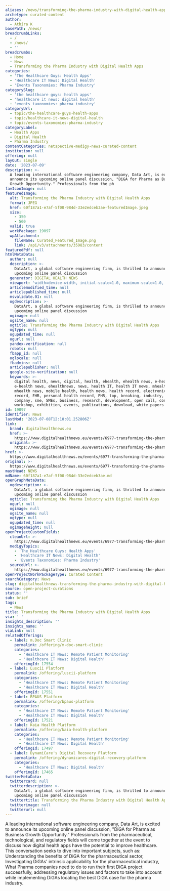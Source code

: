```yaml
---
aliases: /news/transforming-the-pharma-industry-with-digital-health-apps
archetype: curated-content
author:
  - Athira K
basePath: /news/
breadcrumbLinks:
  - /
  - /news/
  - ''
breadcrumbs:
  - Home
  - News
  - Transforming the Pharma Industry with Digital Health Apps
categories:
  - 'The Healthcare Guys: Health Apps'
  - 'Healthcare IT News: Digital Health'
  - 'Events Taxonomies: Pharma Industry'
categorySlug:
  - 'the healthcare guys: health apps'
  - 'healthcare it news: digital health'
  - 'events taxonomies: pharma industry'
categoryUrl:
  - topic/the-healthcare-guys-health-apps
  - topic/healthcare-it-news-digital-health
  - topic/events-taxonomies-pharma-industry
categoryLabel:
  - Health Apps
  - Digital Health
  - Pharma Industry
contentCategories: netspective-medigy-news-curated-content
institution: null
offering: null
layOut: single
date: '2023-07-09'
description: >-
  A leading international software engineering company, Data Art, is excited to
  announce its upcoming online panel discussion, "DiGA for Pharma as Business
  Growth Opportunity." Professionals from the ph
favIconImage: null
featuredImage:
  alt: Transforming the Pharma Industry with Digital Health Apps
  format: JPEG
  href: 60f187a1-e7af-5f00-984d-33e2edceb3ae-featuredImage.jpeg
  size:
    - 350
    - 560
  valid: true
  workPackage: 19097
  wpAttachment:
    fileName: Curated_Featured_Image.png
    link: /api/v3/attachments/35983/content
featuredPdf: null
htmlMetaData:
  author: null
  description: >-
    DataArt, a global software engineering firm, is thrilled to announce its
    upcoming online panel discussion
  generator: DIGITAL HEALTH NEWS
  viewport: 'width=device-width, initial-scale=1.0, maximum-scale=1.0, user-scalable=no'
  articlemodified_time: null
  articlepublished_time: null
  msvalidate.01: null
  ogdescription: >-
    DataArt, a global software engineering firm, is thrilled to announce its
    upcoming online panel discussion
  ogimage: null
  ogsite_name: null
  ogtitle: Transforming the Pharma Industry with Digital Health Apps
  ogtype: null
  ogupdated_time: null
  ogurl: null
  yandex-verification: null
  robots: null
  fbapp_id: null
  oglocale: null
  fbadmins: null
  articlepublisher: null
  google-site-verification: null
  keywords: >-
    digital health, news, digital, health, ehealth, ehealth news, e-health,
    e-health news, ehealthnews, news, health IT, health IT news, mhealth,
    mhealth news, mobile health, health news, health record, electronic health
    record, EHR, personal health record, PHR, top, breaking, industry, opinion,
    company, sme, SMEs, business, research, development, open call, conference,
    workshop, exhibition, events, publications, download, white papers
id: 19097
identifier: News
lastMod: '2023-07-08T12:10:01.252806Z'
link:
  brand: digitalhealthnews.eu
  href: >-
    https://www.digitalhealthnews.eu/events/6977-transforming-the-pharma-industry-with-digital-health-apps-diga
  original: >-
    https://www.digitalhealthnews.eu/events/6977-transforming-the-pharma-industry-with-digital-health-apps-diga
href: >-
  https://www.digitalhealthnews.eu/events/6977-transforming-the-pharma-industry-with-digital-health-apps-diga
original: >-
  https://www.digitalhealthnews.eu/events/6977-transforming-the-pharma-industry-with-digital-health-apps-diga
mastHead: NEWS
mdName: 60f187a1-e7af-5f00-984d-33e2edceb3ae.md
openGraphMetaData:
  ogdescription: >-
    DataArt, a global software engineering firm, is thrilled to announce its
    upcoming online panel discussion
  ogtitle: Transforming the Pharma Industry with Digital Health Apps
  ogurl: null
  ogimage: null
  ogsite_name: null
  ogtype: null
  ogupdated_time: null
  ogimageheight: null
openProjectCustomFields:
  cleanUrl: >-
    https://www.digitalhealthnews.eu/events/6977-transforming-the-pharma-industry-with-digital-health-apps-diga
  medigyTopics:
    - 'The Healthcare Guys: Health Apps'
    - 'Healthcare IT News: Digital Health'
    - 'Events Taxonomies: Pharma Industry'
  sourceUrl: >-
    https://www.digitalhealthnews.eu/events/6977-transforming-the-pharma-industry-with-digital-health-apps-diga
openProjectWorkPackageType: Curated Content
searchCategory: News
slug: digitalhealthnews-transforming-the-pharma-industry-with-digital-health-apps
source: open-project-curations
status: ''
sub: brief
tags:
  - News
title: Transforming the Pharma Industry with Digital Health Apps
via: ' '
insights_description: ''
insights_name: ''
viaLink: null
relatedOfferings:
  - label: m.Doc Smart Clinic
    permalink: /offering/m-doc-smart-clinic
    categories:
      - 'Healthcare IT News: Remote Patient Monitoring'
      - 'Healthcare IT News: Digital Health'
    offeringId: 17554
  - label: Luscii Platform
    permalink: /offering/luscii-platform
    categories:
      - 'Healthcare IT News: Remote Patient Monitoring'
      - 'Healthcare IT News: Digital Health'
    offeringId: 17551
  - label: BPAUS Platform
    permalink: /offering/bpaus-platform
    categories:
      - 'Healthcare IT News: Remote Patient Monitoring'
      - 'Healthcare IT News: Digital Health'
    offeringId: 17521
  - label: Kaia Health Platform
    permalink: /offering/kaia-health-platform
    categories:
      - 'Healthcare IT News: Remote Patient Monitoring'
      - 'Healthcare IT News: Digital Health'
    offeringId: 17497
  - label: DynamiCare's Digital Recovery Platform
    permalink: /offering/dynamicares-digital-recovery-platform
    categories:
      - 'Healthcare IT News: Digital Health'
    offeringId: 17465
twitterMetaData:
  twittercard: null
  twitterdescription: >-
    DataArt, a global software engineering firm, is thrilled to announce its
    upcoming online panel discussion
  twittertitle: Transforming the Pharma Industry with Digital Health Apps
  twitterimage: null
  twitterurl: null
---
```

<p>A leading international software engineering company, Data Art, is excited to announce its upcoming online panel discussion, "DiGA for Pharma as Business Growth Opportunity." Professionals from the pharmaceutical, technological, and regulatory fields will come together at the event to discuss how digital health apps have the potential to improve healthcare. This conversation seeks to dive into important subjects, such as: Understanding the benefits of DiGA for the pharmaceutical sector, Investigating DiGAs' intrinsic applicability for the pharmaceutical industry, What Pharma companies need to do to run their first DiGA project successfully, addressing regulatory issues and factors to take into account while implementing DiGAs locating the best DiGA case for the pharma industry.</p>